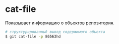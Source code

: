 # cat-file

Показывает информацию о объектов репозитория.

```bash
# структурированный вывод содержимого объекта
$ git cat-file -p 86563hd
```
